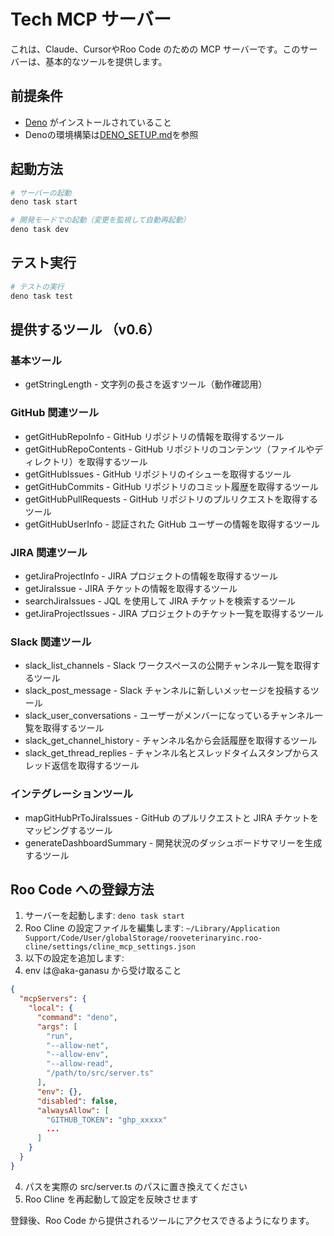 # Tech MCP サーバー

これは、Claude、CursorやRoo Code のための MCP サーバーです。このサーバーは、基本的なツールを提供します。

## 前提条件

- [Deno](https://deno.com/) がインストールされていること
- Denoの環境構築は[DENO_SETUP.md](https://github.com/taka-ganasu/roo-mcp-server/blob/main/DENO_SETUP.md)を参照

## 起動方法

```bash
# サーバーの起動
deno task start

# 開発モードでの起動（変更を監視して自動再起動）
deno task dev
```

## テスト実行

```bash
# テストの実行
deno task test
```

## 提供するツール （v0.6）

### 基本ツール

- getStringLength - 文字列の長さを返すツール（動作確認用）

### GitHub 関連ツール

- getGitHubRepoInfo - GitHub リポジトリの情報を取得するツール
- getGitHubRepoContents - GitHub リポジトリのコンテンツ（ファイルやディレクトリ）を取得するツール
- getGitHubIssues - GitHub リポジトリのイシューを取得するツール
- getGitHubCommits - GitHub リポジトリのコミット履歴を取得するツール
- getGitHubPullRequests - GitHub リポジトリのプルリクエストを取得するツール
- getGitHubUserInfo - 認証された GitHub ユーザーの情報を取得するツール

### JIRA 関連ツール

- getJiraProjectInfo - JIRA プロジェクトの情報を取得するツール
- getJiraIssue - JIRA チケットの情報を取得するツール
- searchJiraIssues - JQL を使用して JIRA チケットを検索するツール
- getJiraProjectIssues - JIRA プロジェクトのチケット一覧を取得するツール

### Slack 関連ツール

- slack_list_channels - Slack ワークスペースの公開チャンネル一覧を取得するツール
- slack_post_message - Slack チャンネルに新しいメッセージを投稿するツール
- slack_user_conversations - ユーザーがメンバーになっているチャンネル一覧を取得するツール
- slack_get_channel_history - チャンネル名から会話履歴を取得するツール
- slack_get_thread_replies - チャンネル名とスレッドタイムスタンプからスレッド返信を取得するツール

### インテグレーションツール

- mapGitHubPrToJiraIssues - GitHub のプルリクエストと JIRA チケットをマッピングするツール
- generateDashboardSummary - 開発状況のダッシュボードサマリーを生成するツール

## Roo Code への登録方法

1. サーバーを起動します: `deno task start`
2. Roo Cline の設定ファイルを編集します: `~/Library/Application Support/Code/User/globalStorage/rooveterinaryinc.roo-cline/settings/cline_mcp_settings.json`
3. 以下の設定を追加します:
4. env は@aka-ganasu から受け取ること

```json
{
  "mcpServers": {
    "local": {
      "command": "deno",
      "args": [
        "run",
        "--allow-net",
        "--allow-env",
        "--allow-read",
        "/path/to/src/server.ts"
      ],
      "env": {},
      "disabled": false,
      "alwaysAllow": [
        "GITHUB_TOKEN": "ghp_xxxxx"
        ...
      ]
    }
  }
}
```

4. パスを実際の src/server.ts のパスに置き換えてください
5. Roo Cline を再起動して設定を反映させます

登録後、Roo Code から提供されるツールにアクセスできるようになります。
